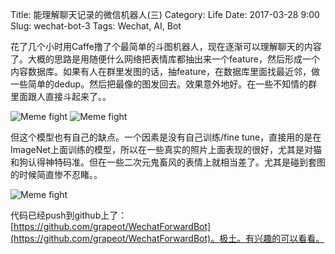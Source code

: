 Title: 能理解聊天记录的微信机器人(三)
Category: Life
Date: 2017-03-28 9:00
Slug: wechat-bot-3
Tags: Wechat, AI, Bot

花了几个小时用Caffe撸了个最简单的斗图机器人，现在逐渐可以理解聊天的内容了。大概的思路是用随便什么网络把表情库都抽出来一个feature，然后形成一个内容数据库。如果有人在群里发图的话，抽feature，在数据库里面找最近邻，做一些简单的dedup。然后把最像的图发回去。效果意外地好。在一些不知情的群里面跟人直接斗起来了。。

<img src="/images/wechat-bot-image-understanding-1.jpg" alt="Meme fight" style="max-width: 600px">

<img src="/images/wechat-bot-image-understanding-2.png" alt="Meme fight" style="max-width: 600px">

但这个模型也有自己的缺点。一个因素是没有自己训练/fine tune，直接用的是在ImageNet上面训练的模型，所以在一些真实的照片上面表现的很好，尤其是对猫和狗认得神特码准。但在一些二次元鬼畜风的表情上就相当差了。尤其是碰到套图的时候简直惨不忍睹。。

<img src="/images/wechat-bot-image-understanding-3.png" alt="Meme fight" style="max-width: 600px">

代码已经push到github上了：[https://github.com/grapeot/WechatForwardBot](https://github.com/grapeot/WechatForwardBot)。极土。有兴趣的可以看看。